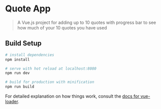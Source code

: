 # Quote App

> A Vue.js project for adding up to 10 quotes with progress bar to see how much of your 10 quotes you have used

## Build Setup

``` bash
# install dependencies
npm install

# serve with hot reload at localhost:8080
npm run dev

# build for production with minification
npm run build
```

For detailed explanation on how things work, consult the [docs for vue-loader](http://vuejs.github.io/vue-loader).
